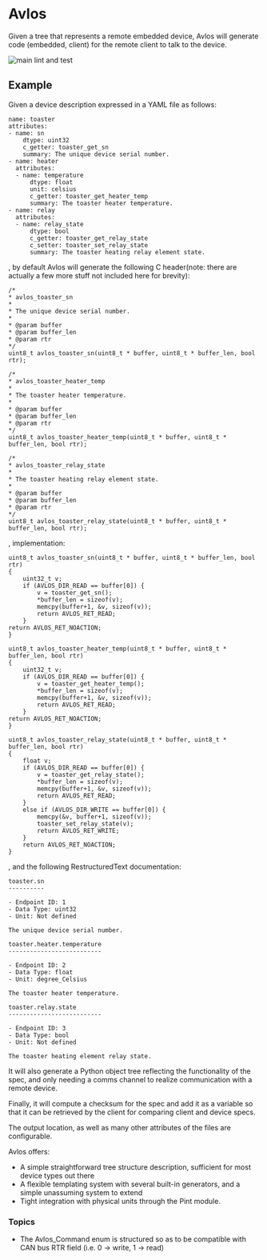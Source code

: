 # Avlos

Given a tree that represents a remote embedded device, Avlos will generate code (embedded, client) for the remote client to talk to the device. 

![main lint and test](https://github.com/tinymovr/avlos/actions/workflows/ci.yml/badge.svg)

## Example

Given a device description expressed in a YAML file as follows:

    name: toaster
    attributes:
    - name: sn
        dtype: uint32
        c_getter: toaster_get_sn
        summary: The unique device serial number.
    - name: heater
      attributes:
      - name: temperature
          dtype: float
          unit: celsius
          c_getter: toaster_get_heater_temp
          summary: The toaster heater temperature.
    - name: relay
      attributes:
      - name: relay_state
          dtype: bool
          c_getter: toaster_get_relay_state
          c_setter: toaster_set_relay_state
          summary: The toaster heating relay element state.


, by default Avlos will generate the following C header(note: there are actually a few more stuff not included here for brevity):

    /*
    * avlos_toaster_sn
    *
    * The unique device serial number.
    *
    * @param buffer
    * @param buffer_len
    * @param rtr
    */
    uint8_t avlos_toaster_sn(uint8_t * buffer, uint8_t * buffer_len, bool rtr);

    /*
    * avlos_toaster_heater_temp
    *
    * The toaster heater temperature.
    *
    * @param buffer
    * @param buffer_len
    * @param rtr
    */
    uint8_t avlos_toaster_heater_temp(uint8_t * buffer, uint8_t * buffer_len, bool rtr);

    /*
    * avlos_toaster_relay_state
    *
    * The toaster heating relay element state.
    *
    * @param buffer
    * @param buffer_len
    * @param rtr
    */
    uint8_t avlos_toaster_relay_state(uint8_t * buffer, uint8_t * buffer_len, bool rtr);


, implementation:

    uint8_t avlos_toaster_sn(uint8_t * buffer, uint8_t * buffer_len, bool rtr)
    {
        uint32_t v;
        if (AVLOS_DIR_READ == buffer[0]) {
            v = toaster_get_sn();
            *buffer_len = sizeof(v);
            memcpy(buffer+1, &v, sizeof(v));
            return AVLOS_RET_READ;
        }
    return AVLOS_RET_NOACTION;
    }

    uint8_t avlos_toaster_heater_temp(uint8_t * buffer, uint8_t * buffer_len, bool rtr)
    {
        uint32_t v;
        if (AVLOS_DIR_READ == buffer[0]) {
            v = toaster_get_heater_temp();
            *buffer_len = sizeof(v);
            memcpy(buffer+1, &v, sizeof(v));
            return AVLOS_RET_READ;
        }
    return AVLOS_RET_NOACTION;
    }

    uint8_t avlos_toaster_relay_state(uint8_t * buffer, uint8_t * buffer_len, bool rtr)
    {
        float v;
        if (AVLOS_DIR_READ == buffer[0]) {
            v = toaster_get_relay_state();
            *buffer_len = sizeof(v);
            memcpy(buffer+1, &v, sizeof(v));
            return AVLOS_RET_READ;
        }
        else if (AVLOS_DIR_WRITE == buffer[0]) {
            memcpy(&v, buffer+1, sizeof(v));
            toaster_set_relay_state(v);
            return AVLOS_RET_WRITE;
        }
        return AVLOS_RET_NOACTION;
    }


, and the following RestructuredText documentation:

    toaster.sn
    ----------

    - Endpoint ID: 1
    - Data Type: uint32
    - Unit: Not defined

    The unique device serial number.

    toaster.heater.temperature
    --------------------------

    - Endpoint ID: 2
    - Data Type: float
    - Unit: degree_Celsius

    The toaster heater temperature.

    toaster.relay.state
    --------------------------

    - Endpoint ID: 3
    - Data Type: bool
    - Unit: Not defined

    The toaster heating element relay state.


It will also generate a Python object tree reflecting the functionality of the spec, and only needing a comms channel to realize communication with a remote device.

Finally, it will compute a checksum for the spec and add it as a variable so that it can be retrieved by the client for comparing client and device specs. 

The output location, as well as many other attributes of the files are configurable.

Avlos offers:

- A simple straightforward tree structure description, sufficient for most device types out there
- A flexible templating system with several built-in generators, and a simple unassuming system to extend
- Tight integration with physical units through the Pint module.

### Topics

- The Avlos_Command enum is structured so as to be compatible with CAN bus RTR field (i.e. 0 -> write, 1 -> read)